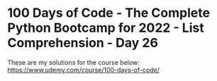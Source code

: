 # 100 Days of Code - The Complete Python Bootcamp for 2022 - List Comprehension - Day 26

These are my solutions for the course below:<br>
https://www.udemy.com/course/100-days-of-code/<br>
